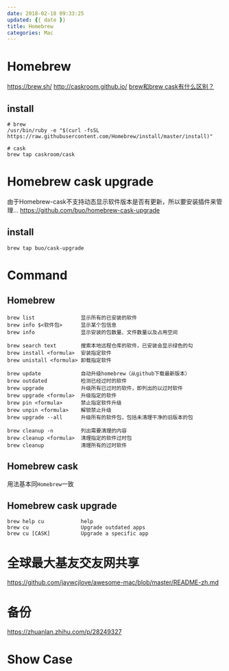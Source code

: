 ```yaml
---
date: 2018-02-18 09:33:25
updated: {{ date }}
title: Homebrew
categories: Mac
---
```


# Homebrew
https://brew.sh/
http://caskroom.github.io/
[brew和brew cask有什么区别？](https://www.zhihu.com/question/22624898)

## install
```
# brew
/usr/bin/ruby -e "$(curl -fsSL https://raw.githubusercontent.com/Homebrew/install/master/install)"

# cask
brew tap caskroom/cask
```



# Homebrew cask upgrade
由于Homebrew-cask不支持动态显示软件版本是否有更新，所以要安装插件来管理...
https://github.com/buo/homebrew-cask-upgrade
## install
```
brew tap buo/cask-upgrade
```



# Command
## Homebrew
```
brew list               显示所有的已安装的软件
brew info $<软件包>      显示某个包信息
brew info               显示安装的包数量、文件数量以及占用空间 

brew search text        搜索本地远程仓库的软件，已安装会显示绿色的勾
brew install <formula>  安装指定软件
brew unistall <formula> 卸载指定软件

brew update             自动升级homebrew（从github下载最新版本）
brew outdated           检测已经过时的软件
brew upgrade            升级所有已过时的软件，即列出的以过时软件
brew upgrade <formula>  升级指定的软件
brew pin <formula>      禁止指定软件升级
brew unpin <formula>    解锁禁止升级
brew upgrade --all      升级所有的软件包，包括未清理干净的旧版本的包

brew cleanup -n         列出需要清理的内容
brew cleanup <formula>  清理指定的软件过时包
brew cleanup            清理所有的过时软件
```

## Homebrew cask
用法基本同`Homebrew`一致

## Homebrew cask upgrade
```
brew help cu            help
brew cu                 Upgrade outdated apps
brew cu [CASK]          Upgrade a specific app
```



# 全球最大基友交友网共享
https://github.com/jaywcjlove/awesome-mac/blob/master/README-zh.md

# 备份
https://zhuanlan.zhihu.com/p/28249327

# Show Case

